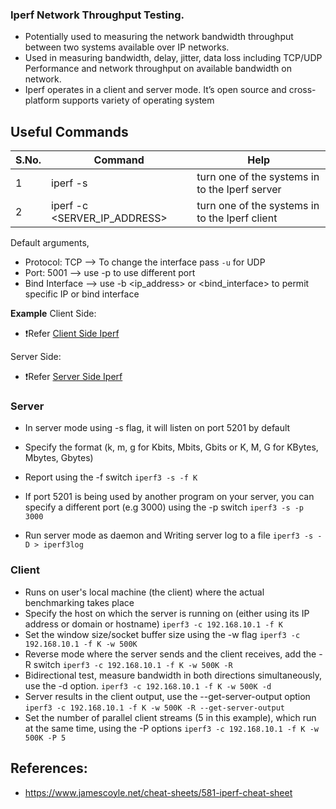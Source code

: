 ### Iperf Network Throughput Testing.
- Potentially used to measuring the network bandwidth throughput between two systems available over IP networks.
- Used in measuring bandwidth, delay, jitter, data loss including TCP/UDP Performance and network throughput on available bandwidth on network.
- Iperf operates in a client and server mode. It’s open source and cross-platform supports variety of operating system

## Useful Commands

| S.No. | Command                      | Help                                            |
|-------|------------------------------|-------------------------------------------------|
| 1     | iperf -s                     | turn one of the systems in to the Iperf server  |
| 2     | iperf -c <SERVER_IP_ADDRESS> | turn one of the systems in to the Iperf client  |

Default arguments, 
- Protocol: TCP --> To change the interface pass ```-u``` for UDP  
- Port: 5001 --> use -p <port> to use different port
- Bind Interface --> use -b <ip_address> or <bind_interface> to permit specific IP or bind interface

**Example**
Client Side:
 - ❗Refer [Client Side Iperf](./images/client.png)

Server Side:
 - ❗Refer [Server Side Iperf](./images/server.png)



### Server
- In server mode using -s flag, it will listen on port 5201 by default
- Specify the format (k, m, g for Kbits, Mbits, Gbits or K, M, G for KBytes, Mbytes, Gbytes)
- Report using the -f switch
  ```iperf3 -s -f K``` 

- If port 5201 is being used by another program on your server, you can specify a different port (e.g 3000) using the -p switch
 ```iperf3 -s -p 3000```
- Run server mode as daemon and Writing server log to a file 
  ```iperf3 -s -D > iperf3log```

### Client
- Runs on user's local machine (the client) where the actual benchmarking takes place
- Specify the host on which the server is running on (either using its IP address or domain or hostname)
  ```iperf3 -c 192.168.10.1 -f K```
- Set the window size/socket buffer size using the -w flag
  ```iperf3 -c 192.168.10.1 -f K -w 500K```	
- Reverse mode where the server sends and the client receives, add the -R switch
 ```iperf3 -c 192.168.10.1 -f K -w 500K -R```
- Bidirectional test, measure bandwidth in both directions simultaneously, use the -d option.
  ```iperf3 -c 192.168.10.1 -f K -w 500K -d```
- Server results in the client output, use the --get-server-output option
  ```iperf3 -c 192.168.10.1 -f K -w 500K -R --get-server-output```
- Set the number of parallel client streams (5 in this example), which run at the same time, using the -P options
  ```iperf3 -c 192.168.10.1 -f K -w 500K -P 5```



## References:
 - https://www.jamescoyle.net/cheat-sheets/581-iperf-cheat-sheet